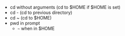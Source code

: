 - cd without arguments (cd to $HOME if $HOME is set)
- cd - (cd to previous directory)
- cd ~ (cd to $HOME)
- pwd in prompt
  - `~` when in $HOME
